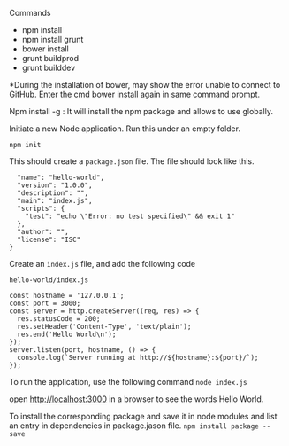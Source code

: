 
Commands
* npm install
* npm install grunt
* bower install
* grunt buildprod
* grunt builddev

*During the installation of bower, may show the error unable to connect to GitHub. Enter the cmd bower install again in same command prompt.

Npm install -g :
It will install the npm package and allows to use globally.

Initiate a new Node application. Run this under an empty folder. 

```npm init``` 

This should create a `package.json` file. The file should look like this.

```{
  "name": "hello-world",
  "version": "1.0.0",
  "description": "",
  "main": "index.js",
  "scripts": {
    "test": "echo \"Error: no test specified\" && exit 1"
  },
  "author": "",
  "license": "ISC"
}
```

Create an `index.js` file, and add the following code

`hello-world/index.js`

```const http = require('http');
const hostname = '127.0.0.1';
const port = 3000;
const server = http.createServer((req, res) => {
  res.statusCode = 200;
  res.setHeader('Content-Type', 'text/plain');
  res.end('Hello World\n');
});
server.listen(port, hostname, () => {
  console.log(`Server running at http://${hostname}:${port}/`);
});
```

To run the application, use the following command
`node index.js`

open [http://localhost:3000](http://localhost:3000) in a browser to see the words Hello World.

To install the corresponding package and save it in node modules and list an entry in dependencies in package.jason file.
`npm install package -- save`
